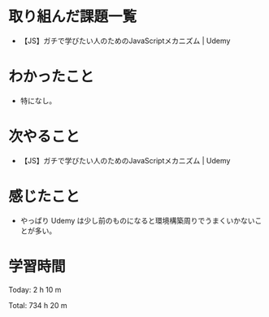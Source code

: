 # 取り組んだ課題一覧
- 【JS】ガチで学びたい人のためのJavaScriptメカニズム | Udemy

# わかったこと
- 特になし。

# 次やること
- 【JS】ガチで学びたい人のためのJavaScriptメカニズム | Udemy

# 感じたこと
- やっぱり Udemy は少し前のものになると環境構築周りでうまくいかないことが多い。

# 学習時間
Today: 2 h 10 m

Total: 734 h 20 m
